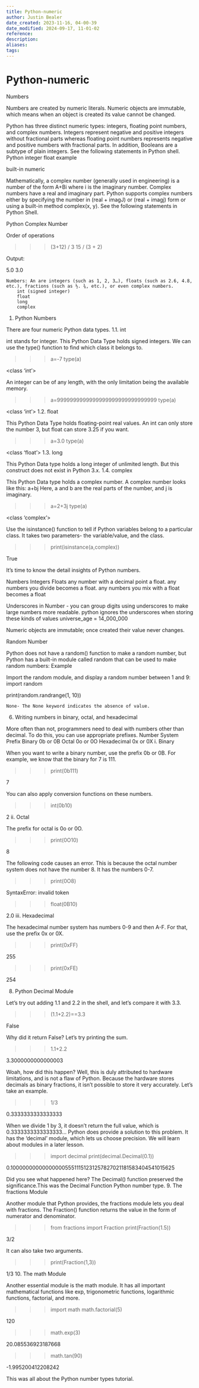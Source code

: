 ```yaml
---
title: Python-numeric
author: Justin Bealer
date_created: 2023-11-16, 04-00-39
date_modified: 2024-09-17, 11-01-02
reference: 
description: 
aliases: 
tags: 
---
```

# Python-numeric
Numbers

Numbers are created by numeric literals. Numeric objects are immutable, which means when an object is created its value cannot be changed.

Python has three distinct numeric types: integers, floating point numbers, and complex numbers. Integers represent negative and positive integers without fractional parts whereas floating point numbers represents negative and positive numbers with fractional parts. In addition, Booleans are a subtype of plain integers. See the following statements in Python shell.
Python integer float example

built-in numeric

Mathematically, a complex number (generally used in engineering) is a number of the form A+Bi where i is the imaginary number. Complex numbers have a real and imaginary part. Python supports complex numbers either by specifying the number in (real + imagJ) or (real + imagj) form or using a built-in method complex(x, y). See the following statements in Python Shell.

Python Complex Number

Order of operations

>>> (3+12) / 3
>>> 15 / (3 + 2)

Output:

5.0
3.0


    Numbers: An are integers (such as 1, 2, 3…), floats (such as 2.6, 4.8, etc.), fractions (such as ½. ¾, etc.), or even complex numbers.
        int (signed integer)
        float
        long
        complex



1. Python Numbers

There are four numeric Python data types.
1.1. int

int stands for integer. This Python Data Type holds signed integers. We can use the type() function to find which class it belongs to.
>>> a=-7
>>> type(a)

<class ‘int’>

An integer can be of any length, with the only limitation being the available memory.
>>> a=9999999999999999999999999999999
>>> type(a)

<class ‘int’>
1.2. float

This Python Data Type holds floating-point real values. An int can only store the number 3, but float can store 3.25 if you want.
>>> a=3.0
>>> type(a)

<class ‘float’>
1.3. long

This Python Data type holds a long integer of unlimited length. But this construct does not exist in Python 3.x.
1.4. complex

This Python Data type holds a complex number. A complex number looks like this: a+bj Here, a and b are the real parts of the number, and j is imaginary.
>>> a=2+3j
>>> type(a)

<class ‘complex’>

Use the isinstance() function to tell if Python variables belong to a particular class. It takes two parameters- the variable/value, and the class.
>>> print(isinstance(a,complex))

True

It’s time to know the detail insights of Python numbers.

Numbers
  Integers
  Floats any number with a decimal point a float. any numbers you divide becomes a float. any numbers you mix with a float becomes a float

  Underscores in Number - you can group digits using underscores to make large numbers more readable. python ignores the underscores when storing these kinds of values
      universe_age = 14_000_000

Numeric objects are immutable; once created their value never changes.



Random Number

Python does not have a random() function to make a random number, but Python has a built-in module called random that can be used to make random numbers:
Example

Import the random module, and display a random number between 1 and 9:
import random

print(random.randrange(1, 10))



    None- The None keyword indicates the absence of value.



6. Writing numbers in binary, octal, and hexadecimal

More often than not, programmers need to deal with numbers other than decimal. To do this, you can use appropriate prefixes.
Number System 	Prefix
Binary 	0b or 0B
Octal 	0o or 0O
Hexadecimal 	0x or 0X
i. Binary

When you want to write a binary number, use the prefix 0b or 0B. For example, we know that the binary for 7 is 111.
>>> print(0b111)

7

You can also apply conversion functions on these numbers.
>>> int(0b10)

2
ii. Octal

The prefix for octal is 0o or 0O.
>>> print(0O10)

8

The following code causes an error. This is because the octal number system does not have the number 8. It has the numbers 0-7.
>>> print(0O8)

SyntaxError: invalid token
>>> float(0B10)

2.0
iii. Hexadecimal

The hexadecimal number system has numbers 0-9 and then A-F. For that, use the prefix 0x or 0X.
>>> print(0xFF)

255
>>> print(0xFE)

254

8. Python Decimal Module

Let’s try out adding 1.1 and 2.2 in the shell, and let’s compare it with 3.3.
>>> (1.1+2.2)==3.3

False

Why did it return False? Let’s try printing the sum.
>>> 1.1+2.2

3.3000000000000003

Woah, how did this happen? Well, this is duly attributed to hardware limitations, and is not a flaw of Python. Because the hardware stores decimals as binary fractions, it isn’t possible to store it very accurately. Let’s take an example.
>>> 1/3

0.3333333333333333

When we divide 1 by 3, it doesn’t return the full value, which is 0.3333333333333333… Python does provide a solution to this problem. It has the ‘decimal’ module, which lets us choose precision. We will learn about modules in a later lesson.
>>> import decimal
>>> print(decimal.Decimal(0.1))

0.1000000000000000055511151231257827021181583404541015625

Did you see what happened here? The Decimal() function preserved the significance.This was the Decimal Function Python number type.
9. The fractions Module

Another module that Python provides, the fractions module lets you deal with fractions. The Fraction() function returns the value in the form of numerator and denominator.
>>> from fractions import Fraction
>>> print(Fraction(1.5))

3/2

It can also take two arguments.
>>> print(Fraction(1,3))

1/3
10. The math Module

Another essential module is the math module. It has all important mathematical functions like exp, trigonometric functions, logarithmic functions, factorial, and more.
>>> import math
>>> math.factorial(5)

120
>>> math.exp(3)

20.085536923187668
>>> math.tan(90)

-1.995200412208242

This was all about the Python number types tutorial.



